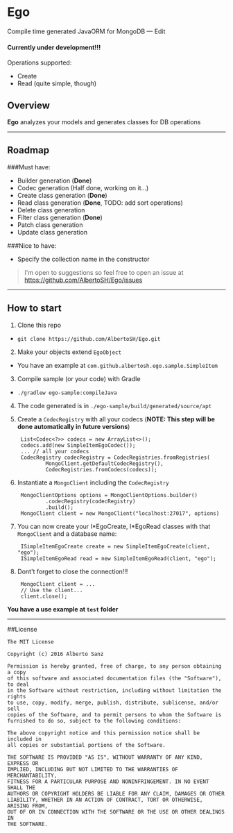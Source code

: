 # Ego


Compile time generated JavaORM for MongoDB — Edit

#### **Currently under development!!!**

Operations supported:

* Create
* Read (quite simple, though)

## Overview

**Ego** analyzes your models and generates classes for DB operations

---

## Roadmap

###Must have:

- Builder generation (**Done**)
- Codec generation (Half done, working on it...)
- Create class generation (**Done**)
- Read class generation (**Done**, TODO: add sort operations)
- Delete class generation
- Filter class generation (**Done**)
- Patch class generation
- Update class generation

###Nice to have:

- Specify the collection name in the constructor


> I'm open to suggestions so feel free to open an issue at https://github.com/AlbertoSH/Ego/issues

---

## How to start

1. Clone this repo
  * `git clone https://github.com/AlbertoSH/Ego.git`
2. Make your objects extend `EgoObject`
  * You have an example at `com.github.albertosh.ego.sample.SimpleItem`
3. Compile sample (or your code) with Gradle
  * `./gradlew ego-sample:compileJava`
4. The code generated is in `./ego-sample/build/generated/source/apt`
5. Create a `CodecRegistry` with all your codecs (**NOTE: This step will be done automatically in future versions**)
   
        List<Codec<?>> codecs = new ArrayList<>();
        codecs.add(new SimpleItemEgoCodec());
        ... // all your codecs
        CodecRegistry codecRegistry = CodecRegistries.fromRegistries(
                MongoClient.getDefaultCodecRegistry(),
                CodecRegistries.fromCodecs(codecs));


6. Instantiate a `MongoClient` including the `CodecRegistry`

        MongoClientOptions options = MongoClientOptions.builder()
                .codecRegistry(codecRegistry)
                .build();
        MongoClient client = new MongoClient("localhost:27017", options)

7. You can now create your I\*EgoCreate, I\*EgoRead classes with that `MongoClient` and a database name: 

        ISimpleItemEgoCreate create = new SimpleItemEgoCreate(client, "ego");
        ISimpleItemEgoRead read = new SimpleItemEgoRead(client, "ego");

8. Dont't forget to close the connection!!!

        MongoClient client = ...
        // Use the client...
        client.close(); 
         
        

**You have a use example at `test` folder**




---

##License

    The MIT License

    Copyright (c) 2016 Alberto Sanz

    Permission is hereby granted, free of charge, to any person obtaining a copy
    of this software and associated documentation files (the "Software"), to deal
    in the Software without restriction, including without limitation the rights
    to use, copy, modify, merge, publish, distribute, sublicense, and/or sell
    copies of the Software, and to permit persons to whom the Software is
    furnished to do so, subject to the following conditions:

    The above copyright notice and this permission notice shall be included in
    all copies or substantial portions of the Software.

    THE SOFTWARE IS PROVIDED "AS IS", WITHOUT WARRANTY OF ANY KIND, EXPRESS OR
    IMPLIED, INCLUDING BUT NOT LIMITED TO THE WARRANTIES OF MERCHANTABILITY,
    FITNESS FOR A PARTICULAR PURPOSE AND NONINFRINGEMENT. IN NO EVENT SHALL THE
    AUTHORS OR COPYRIGHT HOLDERS BE LIABLE FOR ANY CLAIM, DAMAGES OR OTHER
    LIABILITY, WHETHER IN AN ACTION OF CONTRACT, TORT OR OTHERWISE, ARISING FROM,
    OUT OF OR IN CONNECTION WITH THE SOFTWARE OR THE USE OR OTHER DEALINGS IN
    THE SOFTWARE.
